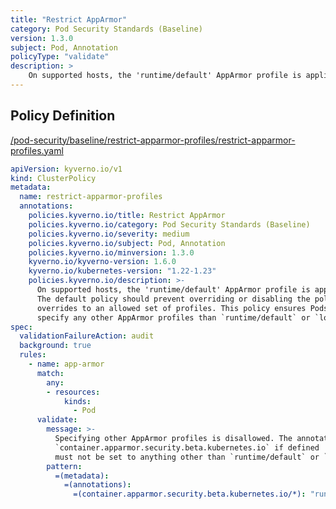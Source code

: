 ```yaml
---
title: "Restrict AppArmor"
category: Pod Security Standards (Baseline)
version: 1.3.0
subject: Pod, Annotation
policyType: "validate"
description: >
    On supported hosts, the 'runtime/default' AppArmor profile is applied by default. The default policy should prevent overriding or disabling the policy, or restrict overrides to an allowed set of profiles. This policy ensures Pods do not specify any other AppArmor profiles than `runtime/default` or `localhost/*`.
---
```


## Policy Definition
<a href="https://github.com/JimBugwadia/kyverno-policies/raw/fix_annotations//pod-security/baseline/restrict-apparmor-profiles/restrict-apparmor-profiles.yaml" target="-blank">/pod-security/baseline/restrict-apparmor-profiles/restrict-apparmor-profiles.yaml</a>

```yaml
apiVersion: kyverno.io/v1
kind: ClusterPolicy
metadata:
  name: restrict-apparmor-profiles
  annotations:
    policies.kyverno.io/title: Restrict AppArmor
    policies.kyverno.io/category: Pod Security Standards (Baseline)
    policies.kyverno.io/severity: medium
    policies.kyverno.io/subject: Pod, Annotation
    policies.kyverno.io/minversion: 1.3.0
    kyverno.io/kyverno-version: 1.6.0
    kyverno.io/kubernetes-version: "1.22-1.23"
    policies.kyverno.io/description: >-
      On supported hosts, the 'runtime/default' AppArmor profile is applied by default.
      The default policy should prevent overriding or disabling the policy, or restrict
      overrides to an allowed set of profiles. This policy ensures Pods do not
      specify any other AppArmor profiles than `runtime/default` or `localhost/*`.
spec:
  validationFailureAction: audit
  background: true
  rules:
    - name: app-armor
      match:
        any:
        - resources:
            kinds:
              - Pod
      validate:
        message: >-
          Specifying other AppArmor profiles is disallowed. The annotation
          `container.apparmor.security.beta.kubernetes.io` if defined
          must not be set to anything other than `runtime/default` or `localhost/*`.
        pattern:
          =(metadata):
            =(annotations):
              =(container.apparmor.security.beta.kubernetes.io/*): "runtime/default | localhost/*"

```

